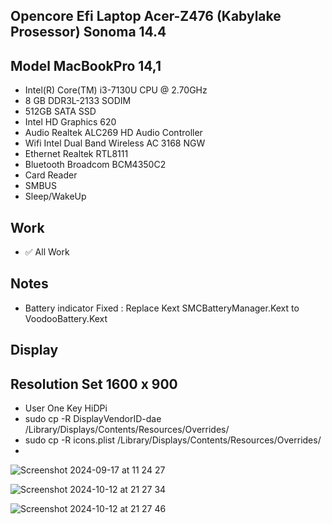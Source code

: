 ## Opencore Efi Laptop Acer-Z476 (Kabylake Prosessor) Sonoma 14.4

## Model MacBookPro 14,1
- Intel(R) Core(TM) i3-7130U CPU @ 2.70GHz
- 8 GB DDR3L-2133 SODIM
- 512GB SATA SSD
- Intel HD Graphics 620
- Audio Realtek ALC269 HD Audio Controller
- Wifi Intel Dual Band Wireless AC 3168 NGW
- Ethernet Realtek RTL8111
- Bluetooth Broadcom BCM4350C2
- Card Reader
- SMBUS
- Sleep/WakeUp
## Work
- ✅ All Work
## Notes
- Battery indicator Fixed : Replace Kext SMCBatteryManager.Kext to VoodooBattery.Kext
## Display 
## Resolution Set 1600 x 900
- User One Key HiDPi
- sudo cp -R DisplayVendorID-dae /Library/Displays/Contents/Resources/Overrides/
- sudo cp -R icons.plist /Library/Displays/Contents/Resources/Overrides/
- 
![Screenshot 2024-09-17 at 11 24 27](https://github.com/user-attachments/assets/791ce47b-d4e8-4c84-8809-b1662c78ce26)

![Screenshot 2024-10-12 at 21 27 34](https://github.com/user-attachments/assets/684a4ac1-3f79-4e91-a0bb-349161b24e94)

![Screenshot 2024-10-12 at 21 27 46](https://github.com/user-attachments/assets/3ef62bce-083a-47d0-9984-8a9548039544)
